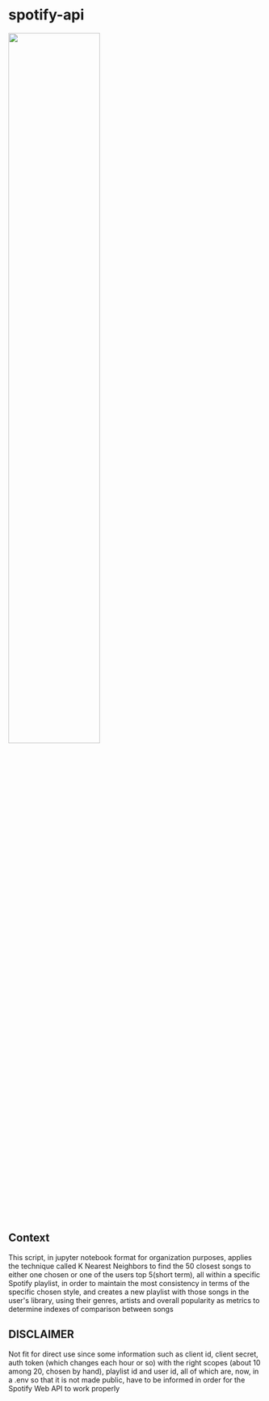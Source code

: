 # spotify-api

<img src='https://storage.googleapis.com/pr-newsroom-wp/1/2018/11/Spotify_Logo_CMYK_Green.png' width='60%'>

## Context
This script, in jupyter notebook format for organization purposes, applies the technique called K Nearest Neighbors to find the 50 closest songs to either one chosen or one of the users top 5(short term), all within a specific Spotify playlist, in order to maintain the most consistency in terms of the specific chosen style, and creates a new playlist with those songs in the user's library, using their genres, artists and overall popularity as metrics to determine indexes of comparison between songs

## DISCLAIMER ##
Not fit for direct use since some information such as client id, client secret, auth token (which changes each hour or so) with the right scopes (about 10 among 20, chosen by hand), playlist id and user id, all of which are, now, in a .env so that it is not made public, have to be informed in order for the Spotify Web API to work properly
